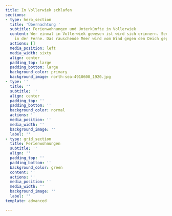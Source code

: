 ```yaml
---
title: In Vollerwiek schlafen
sections:
- type: hero_section
  title: 'Übernachtung '
  subtitle: Ferienwohnungen und Unterkünfte in Vollerwiek
  content: Wer einmal in Vollerwiek gewesen ist wird sich erinnern. Seevögel zwitschern
    in der Ferne. Das rauschende Meer wird vom Wind gegen den Deich gepustet.
  actions: []
  media_position: left
  media_width: sixty
  align: center
  padding_top: large
  padding_bottom: large
  background_color: primary
  background_image: north-sea-4910600_1920.jpg
- type: ''
  title: ''
  subtitle: ''
  align: center
  padding_top: ''
  padding_bottom: ''
  background_color: normal
  actions: ''
  media_position: ''
  media_width: ''
  background_image: ''
  label: ''
- type: grid_section
  title: Ferienwohnungen
  subtitle: ''
  align: ''
  padding_top: ''
  padding_bottom: ''
  background_color: green
  content: ''
  actions: ''
  media_position: ''
  media_width: ''
  background_image: ''
  label: ''
template: advanced

---
```

